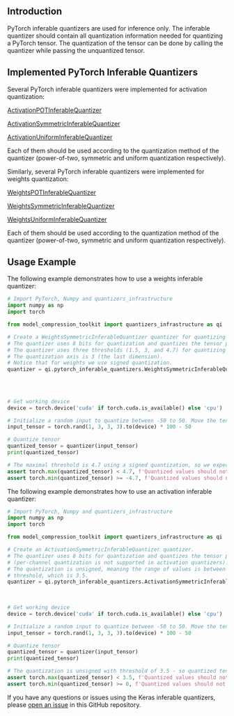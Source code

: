 ## Introduction

PyTorch inferable quantizers are used for inference only. The inferable quantizer should contain all quantization
information needed for quantizing a PyTorch tensor. The quantization of the tensor can be done by calling the quantizer
while passing the unquantized tensor.

## Implemented PyTorch Inferable Quantizers

Several PyTorch inferable quantizers were implemented for activation quantization:

[ActivationPOTInferableQuantizer](activation_inferable_quantizers/activation_pot_inferable_quantizer.py)

[ActivationSymmetricInferableQuantizer](activation_inferable_quantizers/activation_symmetric_inferable_quantizer.py)

[ActivationUniformInferableQuantizer](activation_inferable_quantizers/activation_uniform_inferable_quantizer.py)

Each of them should be used according to the quantization method of the quantizer (power-of-two, symmetric and uniform
quantization respectively).

Similarly, several PyTorch inferable quantizers were implemented for weights quantization:

[WeightsPOTInferableQuantizer](weights_inferable_quantizers/weights_pot_inferable_quantizer.py)

[WeightsSymmetricInferableQuantizer](weights_inferable_quantizers/weights_symmetric_inferable_quantizer.py)

[WeightsUniformInferableQuantizer](weights_inferable_quantizers/weights_uniform_inferable_quantizer.py)

Each of them should be used according to the quantization method of the quantizer (power-of-two, symmetric and uniform
quantization respectively).

## Usage Example

The following example demonstrates how to use a weights inferable quantizer:

```python
# Import PyTorch, Numpy and quantizers_infrastructure
import numpy as np
import torch

from model_compression_toolkit import quantizers_infrastructure as qi

# Create a WeightsSymmetricInferableQuantizer quantizer for quantizing a kernel.
# The quantizer uses 8 bits for quantization and quantizes the tensor per channel.
# The quantizer uses three thresholds (1.5, 3, and 4.7) for quantizing each of the three output channels.
# The quantization axis is 3 (the last dimension).
# Notice that for weights we use signed quantization.
quantizer = qi.pytorch_inferable_quantizers.WeightsSymmetricInferableQuantizer(num_bits=8,
                                                                               per_channel=True,
                                                                               threshold=np.asarray([1.5, 3, 4.7]),
                                                                               channel_axis=3)

# Get working device
device = torch.device('cuda' if torch.cuda.is_available() else 'cpu')

# Initialize a random input to quantize between -50 to 50. Move the tensor to the working device
input_tensor = torch.rand(1, 3, 3, 3).to(device) * 100 - 50

# Quantize tensor
quantized_tensor = quantizer(input_tensor)
print(quantized_tensor)

# The maximal threshold is 4.7 using a signed quantization, so we expect all values to be in this range
assert torch.max(quantized_tensor) < 4.7, f'Quantized values should not contain values greater than maximal threshold'
assert torch.min(quantized_tensor) >= -4.7, f'Quantized values should not contain values lower than minimal threshold'

```

The following example demonstrates how to use an activation inferable quantizer:

```python
# Import PyTorch, Numpy and quantizers_infrastructure
import numpy as np
import torch

from model_compression_toolkit import quantizers_infrastructure as qi

# Create an ActivationSymmetricInferableQuantizer quantizer.
# The quantizer uses 8 bits for quantization and quantizes the tensor per-tensor
# (per-channel quantization is not supported in activation quantizers).
# The quantization is unsigned, meaning the range of values is between 0 and the
# threshold, which is 3.5.
quantizer = qi.pytorch_inferable_quantizers.ActivationSymmetricInferableQuantizer(num_bits=8,
                                                                                  threshold=np.asarray([3.5]),
                                                                                  signed=False)

# Get working device
device = torch.device('cuda' if torch.cuda.is_available() else 'cpu')

# Initialize a random input to quantize between -50 to 50. Move the tensor to the working device
input_tensor = torch.rand(1, 3, 3, 3).to(device) * 100 - 50

# Quantize tensor
quantized_tensor = quantizer(input_tensor)
print(quantized_tensor)

# The quantization is unsigned with threshold of 3.5 - so quantized tensor values should be between 0 to 3.5
assert torch.max(quantized_tensor) < 3.5, f'Quantized values should not contain values greater than threshold'
assert torch.min(quantized_tensor) >= 0, f'Quantized values should not contain negative values for unsigned quantization'

```

If you have any questions or issues using the Keras inferable quantizers, please [open an issue](https://github.com/sony/model_optimization/issues/new/choose) in this GitHub repository.